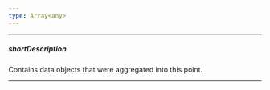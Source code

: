 ```yaml
---
type: Array<any>
---
```

---
##### shortDescription
Contains data objects that were aggregated into this point.

---

